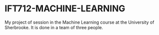 # IFT712-MACHINE-LEARNING
My project of session in the Machine Learning course at the University of Sherbrooke. It is done in a team of three people.
